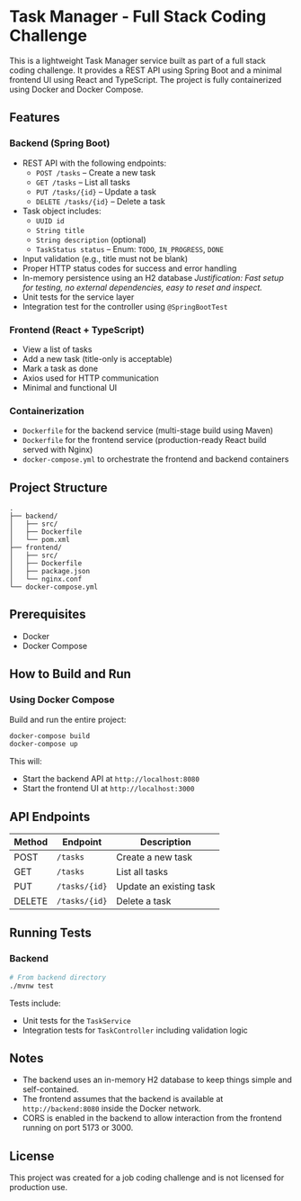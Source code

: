 # Task Manager - Full Stack Coding Challenge

This is a lightweight Task Manager service built as part of a full stack coding challenge. It provides a REST API using Spring Boot and a minimal frontend UI using React and TypeScript. The project is fully containerized using Docker and Docker Compose.

## Features

### Backend (Spring Boot)

- REST API with the following endpoints:
  - `POST /tasks` – Create a new task
  - `GET /tasks` – List all tasks
  - `PUT /tasks/{id}` – Update a task
  - `DELETE /tasks/{id}` – Delete a task
- Task object includes:
  - `UUID id`
  - `String title`
  - `String description` (optional)
  - `TaskStatus status` – Enum: `TODO`, `IN_PROGRESS`, `DONE`
- Input validation (e.g., title must not be blank)
- Proper HTTP status codes for success and error handling
- In-memory persistence using an H2 database
  _Justification: Fast setup for testing, no external dependencies, easy to reset and inspect._
- Unit tests for the service layer
- Integration test for the controller using `@SpringBootTest`

### Frontend (React + TypeScript)

- View a list of tasks
- Add a new task (title-only is acceptable)
- Mark a task as done
- Axios used for HTTP communication
- Minimal and functional UI

### Containerization

- `Dockerfile` for the backend service (multi-stage build using Maven)
- `Dockerfile` for the frontend service (production-ready React build served with Nginx)
- `docker-compose.yml` to orchestrate the frontend and backend containers

## Project Structure

```
.
├── backend/
│   ├── src/
│   ├── Dockerfile
│   └── pom.xml
├── frontend/
│   ├── src/
│   ├── Dockerfile
│   ├── package.json
│   └── nginx.conf
└── docker-compose.yml
```

## Prerequisites

- Docker
- Docker Compose

## How to Build and Run

### Using Docker Compose

Build and run the entire project:

```bash
docker-compose build
docker-compose up
```

This will:

- Start the backend API at `http://localhost:8080`
- Start the frontend UI at `http://localhost:3000`

## API Endpoints

| Method | Endpoint        | Description              |
|--------|------------------|--------------------------|
| POST   | `/tasks`         | Create a new task        |
| GET    | `/tasks`         | List all tasks           |
| PUT    | `/tasks/{id}`    | Update an existing task  |
| DELETE | `/tasks/{id}`    | Delete a task            |

## Running Tests

### Backend

```bash
# From backend directory
./mvnw test
```

Tests include:

- Unit tests for the `TaskService`
- Integration tests for `TaskController` including validation logic

## Notes

- The backend uses an in-memory H2 database to keep things simple and self-contained.
- The frontend assumes that the backend is available at `http://backend:8080` inside the Docker network.
- CORS is enabled in the backend to allow interaction from the frontend running on port 5173 or 3000.

## License

This project was created for a job coding challenge and is not licensed for production use.

